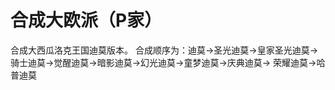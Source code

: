 # 合成大欧派（P家） #

合成大西瓜洛克王国迪莫版本。 合成顺序为：迪莫->圣光迪莫->皇家圣光迪莫->骑士迪莫->觉醒迪莫->暗影迪莫->幻光迪莫->童梦迪莫->庆典迪莫-> 荣耀迪莫->哈普迪莫

